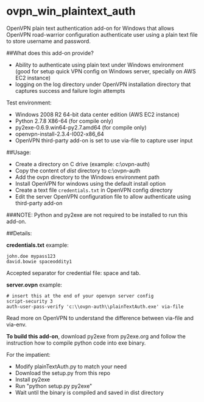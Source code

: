 ovpn_win_plaintext_auth
=======================

OpenVPN plain text authentication add-on for Windows that allows OpenVPN road-warrior configuration authenticate user using a plain text file to store username and password.

##What does this add-on provide?
- Ability to authenticate using plain text under Windows environment (good for setup quick VPN config on Windows server, specially on AWS EC2 instance)
- logging on the log directory under OpenVPN installation directory that captures success and failure login attempts

Test environment:
- Windows 2008 R2 64-bit data center edition (AWS EC2 instance)
- Python 2.7.8 X86-64 (for compile only)
- py2exe-0.6.9.win64-py2.7.amd64 (for compile only)
- openvpn-install-2.3.4-I002-x86_64
- OpenVPN third-party add-on is set to use via-file to capture user input

##Usage:

- Create a directory on C drive (example: c:\ovpn-auth)
- Copy the content of *dist* directory to c:\ovpn-auth
- Add the ovpn directory to the Windows environment path
- Install OpenVPN for windows using the default install option
- Create a text file `credentials.txt` in OpenVPN config directory
- Edit the server OpenVPN configuration file to allow authenticate using third-party add-on

###NOTE:
Python and py2exe are not required to be installed to run this add-on.

##Details:

**credentials.txt** example:

```
john.doe mypass123
david.bowie spaceoddity1
```

Accepted separator for credential file: space and tab.

**server.ovpn** example:

```
# insert this at the end of your openvpn server config
script-security 3
auth-user-pass-verify 'c:\\ovpn-auth\\plainTextAuth.exe' via-file
```

Read more on OpenVPN to understand the difference between via-file and via-env.

**To build this add-on**, download py2exe from py2exe.org and follow the instruction how to compile python code into exe binary.

For the impatient:
- Modify plainTextAuth.py to match your need
- Download the setup.py from this repo
- Install py2exe
- Run "python setup.py py2exe"
- Wait until the binary is compiled and saved in dist directory
